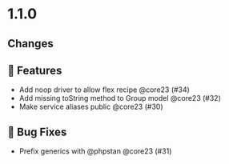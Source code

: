 # 1.1.0

## Changes

## 🚀 Features

- Add noop driver to allow flex recipe @core23 (#34)
- Add missing toString method to Group model @core23 (#32)
- Make service aliases public @core23 (#30)

## 🐛 Bug Fixes

- Prefix generics with @phpstan @core23 (#31)
